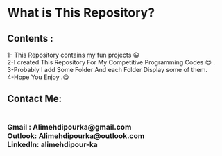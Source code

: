 <html>
<head>
 <meta charset="UTF-8">
</head>
<body>
    <h1>What is This Repository?</h1>    
<h2>Contents : </h2>
<p>1- This Repository contains my fun projects &#128512;
<br>2-I created This Repository For My Competitive Programming Codes &#128525 .
<br>3-Probably I add Some Folder And each Folder Display some of them.
<br>4-Hope You Enjoy .&#128523
</p>
<h2>
Contact Me:     
</h2>    
<h3><br><link>Gmail :  Alimehdipourka@gmail.com
<br>Outlook:  Alimehdipourka@outlook.com
<br>LinkedIn:  alimehdipour-ka
</h3>
</body>    
</html>    